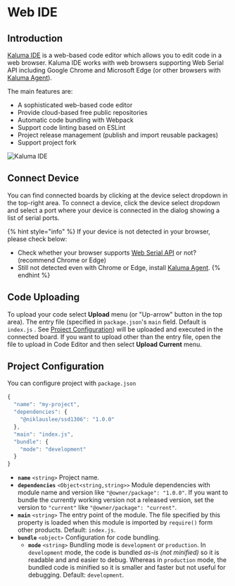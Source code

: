 # Web IDE

## Introduction

[Kaluma IDE](https://kaluma.io/ide) is a web-based code editor which allows you to edit code in a web browser. Kaluma IDE works with web browsers supporting Web Serial API including Google Chrome and Microsoft Edge (or other browsers with [Kaluma Agent](https://kaluma.io/agent)).

The main features are:

* A sophisticated web-based code editor
* Provide cloud-based free public repositories
* Automatic code bundling with Webpack
* Support code linting based on ESLint
* Project release management (publish and import reusable packages)
* Support project fork

![Kaluma IDE](<.gitbook/assets/스크린샷 2021-03-17 오후 9.30.06.png>)

## Connect Device

You can find connected boards by clicking at the device select dropdown in the top-right area. To connect a device, click the device select dropdown and select a port where your device is connected in the dialog showing a list of serial ports.

{% hint style="info" %}
If your device is not detected in your browser, please check below:

* Check whether your browser supports [Web Serial API](https://developer.mozilla.org/en-US/docs/Web/API/Web\_Serial\_API) or not? (recommend Chrome or Edge)
* Still not detected even with Chrome or Edge, install [Kaluma Agent](https://kaluma.io/agent).
{% endhint %}

## Code Uploading

To upload your code select **Upload** menu (or "Up-arrow" button in the top area). The entry file (specified in `package.json`'s `main` field. Default is `index.js` . See [Project Configuration](ide.md#project-configuration)) will be uploaded and executed in the connected board. If you want to upload other than the entry file,  open the file to upload in Code Editor and then select **Upload Current** menu.

## Project Configuration

You can configure project with `package.json`

```javascript
{
  "name": "my-project",
  "dependencies": {
    "@niklauslee/ssd1306": "1.0.0"
  },
  "main": "index.js",
  "bundle": {
    "mode": "development"
  }
}
```

* **`name`** `<string>` Project name.
* **`dependencies`** `<Object<string,string>>` Module dependencies with module name and version like `"@owner/package": "1.0.0"`. If you want to bundle the currently working version not a released version, set the version to `"current"` like `"@owner/package": "current"`.
* **`main`** `<string>` The entry point of the module. The file specified by this property is loaded when this module is imported by `require()` form other products. Default: `index.js`.
* **`bundle`** `<object>` Configuration for code bundling.
  * **`mode`** `<string>` Bundling mode is `development` or `production`. In `development` mode, the code is bundled _as-is (not minified)_ so it is readable and and easier to debug. Whereas in `production` mode, the bundled code is minified so it is smaller and faster but not useful for debugging. Default: `development`.

